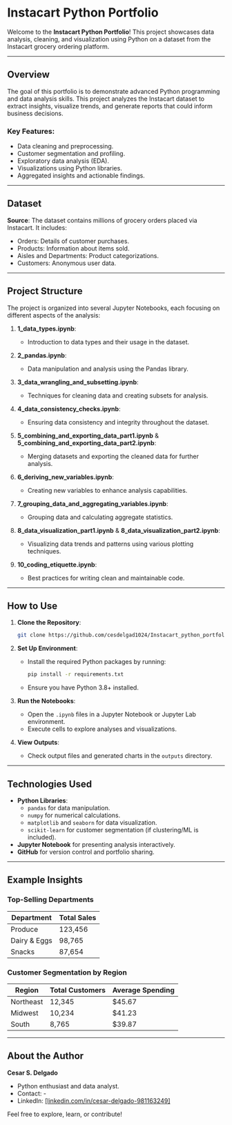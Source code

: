 # Instacart Python Portfolio

Welcome to the **Instacart Python Portfolio**! This project showcases data analysis, cleaning, and visualization using Python on a dataset from the Instacart grocery ordering platform.

---

## Overview

The goal of this portfolio is to demonstrate advanced Python programming and data analysis skills. This project analyzes the Instacart dataset to extract insights, visualize trends, and generate reports that could inform business decisions.

### Key Features:
- Data cleaning and preprocessing.
- Customer segmentation and profiling.
- Exploratory data analysis (EDA).
- Visualizations using Python libraries.
- Aggregated insights and actionable findings.

---

## Dataset

**Source**: The dataset contains millions of grocery orders placed via Instacart. It includes:
- Orders: Details of customer purchases.
- Products: Information about items sold.
- Aisles and Departments: Product categorizations.
- Customers: Anonymous user data.

---

## Project Structure

The project is organized into several Jupyter Notebooks, each focusing on different aspects of the analysis:

1. **1_data_types.ipynb**:
   - Introduction to data types and their usage in the dataset.

2. **2_pandas.ipynb**:
   - Data manipulation and analysis using the Pandas library.

3. **3_data_wrangling_and_subsetting.ipynb**:
   - Techniques for cleaning data and creating subsets for analysis.

4. **4_data_consistency_checks.ipynb**:
   - Ensuring data consistency and integrity throughout the dataset.

5. **5_combining_and_exporting_data_part1.ipynb** & **5_combining_and_exporting_data_part2.ipynb**:
   - Merging datasets and exporting the cleaned data for further analysis.

6. **6_deriving_new_variables.ipynb**:
   - Creating new variables to enhance analysis capabilities.

7. **7_grouping_data_and_aggregating_variables.ipynb**:
   - Grouping data and calculating aggregate statistics.

8. **8_data_visualization_part1.ipynb** & **8_data_visualization_part2.ipynb**:
   - Visualizing data trends and patterns using various plotting techniques.

9. **10_coding_etiquette.ipynb**:
   - Best practices for writing clean and maintainable code.

---

## How to Use

1. **Clone the Repository**:
   ```bash
   git clone https://github.com/cesdelgad1024/Instacart_python_portfolio.git
   ```

2. **Set Up Environment**:
   - Install the required Python packages by running:
     ```bash
     pip install -r requirements.txt
     ```
   - Ensure you have Python 3.8+ installed.

3. **Run the Notebooks**:
   - Open the `.ipynb` files in a Jupyter Notebook or Jupyter Lab environment.
   - Execute cells to explore analyses and visualizations.

4. **View Outputs**:
   - Check output files and generated charts in the `outputs` directory.

---

## Technologies Used

- **Python Libraries**:
  - `pandas` for data manipulation.
  - `numpy` for numerical calculations.
  - `matplotlib` and `seaborn` for data visualization.
  - `scikit-learn` for customer segmentation (if clustering/ML is included).
- **Jupyter Notebook** for presenting analysis interactively.
- **GitHub** for version control and portfolio sharing.

---

## Example Insights

### Top-Selling Departments
| Department        | Total Sales |
|--------------------|-------------|
| Produce           | 123,456     |
| Dairy & Eggs      | 98,765      |
| Snacks            | 87,654      |

### Customer Segmentation by Region
| Region    | Total Customers | Average Spending |
|-----------|-----------------|------------------|
| Northeast | 12,345          | $45.67           |
| Midwest   | 10,234          | $41.23           |
| South     | 8,765           | $39.87           |

---

## About the Author
**Cesar S. Delgado**
- Python enthusiast and data analyst.
- Contact: -
- LinkedIn: [[linkedin.com/in/cesar-delgado-981163249]](https://www.linkedin.com/in/cesar-delgado-981163249/)

Feel free to explore, learn, or contribute!
